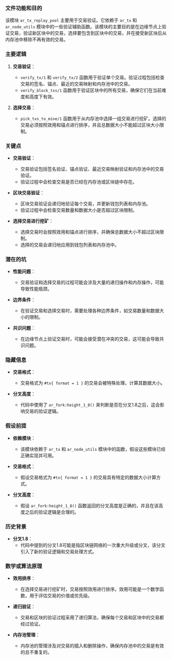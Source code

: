 ### 文件功能和目的
该模块 `ar_tx_replay_pool` 主要用于交易验证。它依赖于 `ar_tx` 和 `ar_node_utils` 模块中的一些验证辅助函数。该模块的主要目的是在边缘节点上验证交易，验证新区块中的交易，选择要包含到区块中的交易，并在接受新区块后从内存池中移除不再有效的交易。

### 主要逻辑
1. **交易验证**：
   - `verify_tx/1` 和 `verify_tx/2` 函数用于验证单个交易。验证过程包括检查交易的签名、锚点、最近的交易映射和内存池中的交易。
   - `verify_block_txs/1` 函数用于验证区块中的所有交易，确保它们在当前难度和高度下有效。

2. **选择交易**：
   - `pick_txs_to_mine/1` 函数用于从内存池中选择一组交易进行挖矿。选择的交易必须按照效用和锚点进行排序，并且总数据大小不能超过区块大小限制。

### 关键点
- **交易验证**：
  - 交易验证包括签名验证、锚点验证、最近交易映射验证和内存池中的交易验证。
  - 验证过程中会检查交易是否已经在内存池或区块链中存在。

- **区块交易验证**：
  - 区块交易验证会递归地验证每个交易，并更新钱包列表和内存池。
  - 验证过程中会检查交易数量和数据大小是否超过区块限制。

- **选择交易进行挖矿**：
  - 选择交易时会按照效用和锚点进行排序，并确保总数据大小不超过区块限制。
  - 选择的交易会递归地应用到钱包列表和内存池中。

### 潜在的坑
- **性能问题**：
  - 交易验证和选择交易的过程可能会涉及大量的递归操作和内存操作，可能导致性能瓶颈。

- **边界条件**：
  - 在验证交易和选择交易时，需要处理各种边界条件，如交易数量和数据大小的限制。

- **共识问题**：
  - 在边缘节点上验证交易时，可能会接受潜在冲突的交易，这可能会导致共识问题。

### 隐藏信息
- **交易格式**：
  - 交易格式为 `#tx{ format = 1 }` 的交易会被特殊处理，计算其数据大小。

- **分叉高度**：
  - 代码中使用了 `ar_fork:height_1_8()` 来判断是否在分叉1.8之后，这会影响交易的验证逻辑。

### 假设前提
- **依赖模块**：
  - 该模块依赖于 `ar_tx` 和 `ar_node_utils` 模块中的函数，假设这些模块已经正确实现并可用。

- **交易格式**：
  - 假设交易格式为 `#tx{ format = 1 }` 的交易具有特定的数据大小计算方式。

- **分叉高度**：
  - 假设 `ar_fork:height_1_8()` 函数返回的分叉高度是正确的，并且在该高度之后的验证逻辑是合理的。

### 历史背景
- **分叉1.8**：
  - 代码中提到的分叉1.8可能是指区块链网络的一次重大升级或分叉，该分叉引入了新的验证逻辑和交易处理方式。

### 数学或算法原理
- **效用排序**：
  - 在选择交易进行挖矿时，交易按照效用进行排序。效用可能是一个数学函数，用于评估交易的价值或优先级。

- **递归验证**：
  - 交易和区块的验证过程采用了递归算法，确保每个交易和区块中的交易都经过验证。

- **内存池管理**：
  - 内存池的管理涉及对交易的插入和删除操作，确保内存池中的交易是有效的且不重复的。